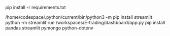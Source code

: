 pip install -r requirements.txt

/home/codespace/.python/current/bin/python3 -m pip install streamlit
python -m streamlit run /workspaces/E-trading/dashboard/app.py
pip install pandas streamlit pymongo python-dotenv


